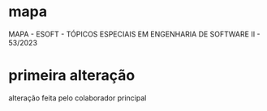 # mapa
MAPA - ESOFT - TÓPICOS ESPECIAIS EM ENGENHARIA DE SOFTWARE II - 53/2023
# primeira alteração
alteração feita pelo colaborador principal
